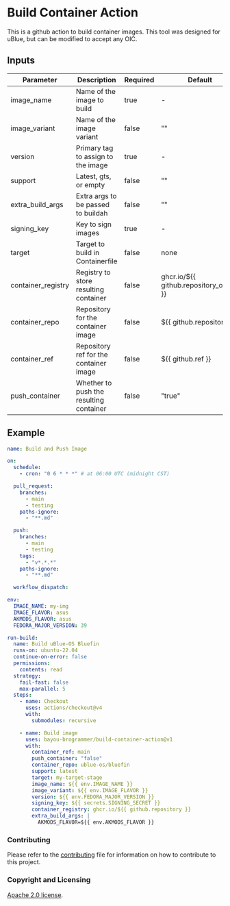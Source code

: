 # Build Container Action

This is a github action to build container images. This tool was designed for uBlue, but can be modified to accept any OIC.

## Inputs

| Parameter          | Description                             | Required | Default                                |
| ------------------ | --------------------------------------- | -------- | -------------------------------------- |
| image_name         | Name of the image to build              | true     | -                                      |
| image_variant      | Name of the image variant               | false    | ""                                     |
| version            | Primary tag to assign to the image      | true     | -                                      |
| support            | Latest, gts, or empty                   | false    | ""                                     |
| extra_build_args   | Extra args to be passed to buildah      | false    | ""                                     |
| signing_key        | Key to sign images                      | true     | -                                      |
| target             | Target to build in Containerfile        | false    | none                                   |
| container_registry | Registry to store resulting container   | false    | ghcr.io/${{ github.repository_owner }} |
| container_repo     | Repository for the container image      | false    | ${{ github.repository }}               |
| container_ref      | Repository ref for the container image  | false    | ${{ github.ref }}                      |
| push_container     | Whether to push the resulting container | false    | "true"                                 |

## Example

```yml
name: Build and Push Image

on:
  schedule:
    - cron: "0 6 * * *" # at 06:00 UTC (midnight CST)

  pull_request:
    branches:
      - main
      - testing
    paths-ignore:
      - "**.md"

  push:
    branches:
      - main
      - testing
    tags:
      - "v*.*.*"
    paths-ignore:
      - "**.md"

  workflow_dispatch:

env:
  IMAGE_NAME: my-img
  IMAGE_FLAVOR: asus
  AKMODS_FLAVOR: asus
  FEDORA_MAJOR_VERSION: 39

run-build:
  name: Build uBlue-OS Bluefin
  runs-on: ubuntu-22.04
  continue-on-error: false
  permissions:
    contents: read
  strategy:
    fail-fast: false
    max-parallel: 5
  steps:
    - name: Checkout
      uses: actions/checkout@v4
      with:
        submodules: recursive

    - name: Build image
      uses: bayou-brogrammer/build-container-action@v1
      with:
        container_ref: main
        push_container: "false"
        container_repo: ublue-os/bluefin
        support: latest
        target: my-target-stage
        image_name: ${{ env.IMAGE_NAME }}
        image_variant: ${{ env.IMAGE_FLAVOR }}
        version: ${{ env.FEDORA_MAJOR_VERSION }}
        signing_key: ${{ secrets.SIGNING_SECRET }}
        container_registry: ghcr.io/${{ github.repository }}
        extra_build_args: |
          AKMODS_FLAVOR=${{ env.AKMODS_FLAVOR }}
```

### Contributing

Please refer to the [contributing](CONTRIBUTING.md) file for information on how to contribute to this project.

### Copyright and Licensing

[Apache 2.0 license](http://www.apache.org/licenses/LICENSE-2.0).
